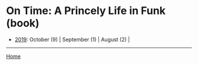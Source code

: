 # On Time: A Princely Life in Funk (book)

  * [2019](./on-time-a-princely-life-in-funk-book-2019.md): 
      October (9) | 
      September (1) | 
      August (2) | 

----

[Home](../)
